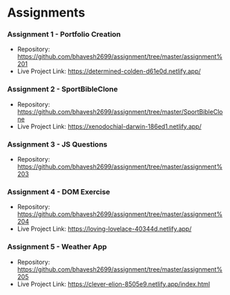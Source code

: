 # Assignments
### Assignment 1 - Portfolio Creation 
- Repository: https://github.com/bhavesh2699/assignment/tree/master/assignment%201
- Live Project Link: https://determined-colden-d61e0d.netlify.app/

### Assignment 2 - SportBibleClone 
- Repository: https://github.com/bhavesh2699/assignment/tree/master/SportBibleClone
- Live Project Link: https://xenodochial-darwin-186ed1.netlify.app/

### Assignment 3 - JS Questions
- Repository: https://github.com/bhavesh2699/assignment/tree/master/assignment%203

### Assignment 4 - DOM Exercise 
- Repository: https://github.com/bhavesh2699/assignment/tree/master/assignment%204
- Live Project Link: https://loving-lovelace-40344d.netlify.app/

### Assignment 5 - Weather App 
- Repository: https://github.com/bhavesh2699/assignment/tree/master/assignment%205
- Live Project Link: https://clever-elion-8505e9.netlify.app/index.html


